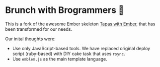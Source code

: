 # Brunch with Brogrammers :facepunch: 
This is a fork of the awesome Ember skeleton [Tapas with Ember](https://gemnasium.com/mutewinter/tapas-with-ember),
that has been transformed for our needs.

Our inital thoughts were:
  - Use only JavaScript-based tools. We have replaced original deploy script (ruby-based) with DIY cake task that uses `rsync`.
  - Use `emblem.js` as the main template language.

